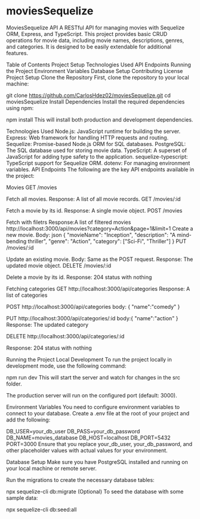 # moviesSequelize

MoviesSequelize API
A RESTful API for managing movies with Sequelize ORM, Express, and TypeScript. This project provides basic CRUD operations for movie data, including movie names, descriptions, genres, and categories. It is designed to be easily extendable for additional features.

Table of Contents
Project Setup
Technologies Used
API Endpoints
Running the Project
Environment Variables
Database Setup
Contributing
License
Project Setup
Clone the Repository
First, clone the repository to your local machine:


git clone https://github.com/CarlosHdez02/moviesSequelize.git
cd moviesSequelize
Install Dependencies
Install the required dependencies using npm:


npm install
This will install both production and development dependencies.

Technologies Used
Node.js: JavaScript runtime for building the server.
Express: Web framework for handling HTTP requests and routing.
Sequelize: Promise-based Node.js ORM for SQL databases.
PostgreSQL: The SQL database used for storing movie data.
TypeScript: A superset of JavaScript for adding type safety to the application.
sequelize-typescript: TypeScript support for Sequelize ORM.
dotenv: For managing environment variables.
API Endpoints
The following are the key API endpoints available in the project:

Movies
GET /movies

Fetch all movies.
Response: A list of all movie records.
GET /movies/:id

Fetch a movie by its id.
Response: A single movie object.
POST /movies

Fetch with filetrs
Response:A list of filtered movies
http://localhost:3000/api/movies?category=Action&page=1&limit=1
Create a new movie.
Body:
json
{
  "movieName": "Inception",
  "description": "A mind-bending thriller",
  "genre": "Action",
  "category": ["Sci-Fi", "Thriller"]
}
PUT /movies/:id

Update an existing movie.
Body: Same as the POST request.
Response: The updated movie object.
DELETE /movies/:id

Delete a movie by its id.
Response: 204 status with nothing

Fetching categories
GET http://localhost:3000/api/categories
Response: A list of categories

POST http://localhost:3000/api/categories
body: {
      "name":"comedy"
}

PUT http://localhost:3000/api/categories/:id
body:{
    "name":"action"
}
Response: The updated category

DELETE http://localhost:3000/api/categories/:id

Response: 204 status with nothing

Running the Project
Local Development
To run the project locally in development mode, use the following command:


npm run dev
This will start the server and watch for changes in the src folder.


The production server will run on the configured port (default: 3000).

Environment Variables
You need to configure environment variables to connect to your database. Create a .env file at the root of your project and add the following:

DB_USER=your_db_user
DB_PASS=your_db_password
DB_NAME=movies_database
DB_HOST=localhost
DB_PORT=5432
PORT=3000
Ensure that you replace your_db_user, your_db_password, and other placeholder values with actual values for your environment.

Database Setup
Make sure you have PostgreSQL installed and running on your local machine or remote server.

Run the migrations to create the necessary database tables:

npx sequelize-cli db:migrate
(Optional) To seed the database with some sample data:

npx sequelize-cli db:seed:all